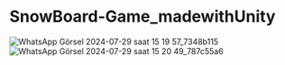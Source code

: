 # SnowBoard-Game_madewithUnity
![WhatsApp Görsel 2024-07-29 saat 15 19 57_7348b115](https://github.com/user-attachments/assets/c844f20f-2c84-4228-953b-74a7fcb6348d)
![WhatsApp Görsel 2024-07-29 saat 15 20 49_787c55a6](https://github.com/user-attachments/assets/8c707845-5469-4796-9649-ac85d0628658)

